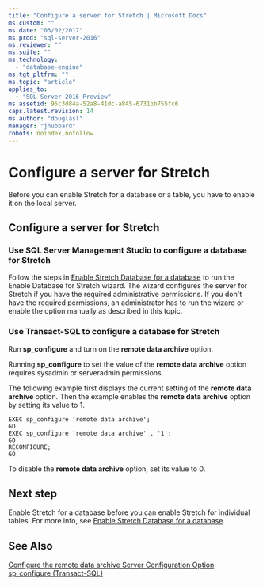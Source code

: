 ```yaml
---
title: "Configure a server for Stretch | Microsoft Docs"
ms.custom: ""
ms.date: "03/02/2017"
ms.prod: "sql-server-2016"
ms.reviewer: ""
ms.suite: ""
ms.technology: 
  - "database-engine"
ms.tgt_pltfrm: ""
ms.topic: "article"
applies_to: 
  - "SQL Server 2016 Preview"
ms.assetid: 95c3d84a-52a8-41dc-a845-6731bb755fc6
caps.latest.revision: 14
ms.author: "douglasl"
manager: "jhubbard"
robots: noindex,nofollow
---
```

# Configure a server for Stretch
  Before you can enable Stretch for a database or a table, you have to enable it on the local server.  
  
## Configure a server for Stretch  
  
### Use SQL Server Management Studio to configure a database for Stretch  
 Follow the steps in [Enable Stretch Database for a database](../sql-server/install/enable-stretch-database-for-a-database.md) to run the Enable Database for Stretch wizard. The wizard configures the server for Stretch if you have the required administrative permissions. If you don't have the required permissions, an administrator has to run the wizard or enable the option manually as described in this topic.  
  
### Use Transact-SQL to configure a database for Stretch  
 Run **sp_configure** and turn on the **remote data archive** option.  
  
 Running **sp_configure** to set the value of the **remote data archive** option requires sysadmin or serveradmin permissions.  
  
 The following example first displays the current setting of the **remote data archive** option. Then the example enables the **remote data archive** option by setting its value to 1.  
  
```  
EXEC sp_configure 'remote data archive';  
GO  
EXEC sp_configure 'remote data archive' , '1';  
GO  
RECONFIGURE;  
GO  
```  
  
 To disable the **remote data archive** option, set its value to 0.  
  
## Next step  
 Enable Stretch for a database before you can enable Stretch for individual tables. For more info, see [Enable Stretch Database for a database](../sql-server/install/enable-stretch-database-for-a-database.md).  
  
## See Also  
 [Configure the remote data archive Server Configuration Option](../database-engine/configure/windows/configure-the-remote-data-archive-server-configuration-option.md)   
 [sp_configure &#40;Transact-SQL&#41;](../relational-databases/reference/system-stored-procedures/sp-configure-transact-sql.md)  
  
  